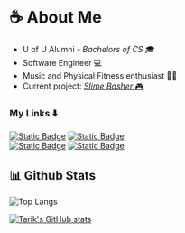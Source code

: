 # :coffee: About Me
- U of U Alumni - _Bachelors of CS_ 🎓
- Software Engineer 💻
- Music and Physical Fitness enthusiast 🎵🏃
- Current project: [_Slime Basher_ 🎮](https://tarikvu.github.io/)

### My Links ⬇️
[![Static Badge](https://img.shields.io/badge/LinkedIn-0072b1?logo=linkedin)](https://www.linkedin.com/in/tarik-vu-020043210) [![Static Badge](https://img.shields.io/badge/Resume-FFFFFF?logo=microsoftword&logoColor=212121)](https://drive.google.com/file/d/1TXRFTCfWAhsASrpsQ0ptwJ2bmv-3whd2/view?usp=sharing) <br>
[![Static Badge](https://img.shields.io/badge/HackerRank-050c18?logo=hackerrank&logoColor=green)](https://www.hackerrank.com/profile/tarikvu2) [![Static Badge](https://img.shields.io/badge/LeetCode-black?style=flat&logo=LeetCode)
](https://leetcode.com/TarikVu/) 





## 📊 Github Stats
![Top Langs](https://github-readme-stats.vercel.app/api/top-langs/?username=TarikVu\&layout=compact\&theme=tokyonight\&title_color=f8f8f8)

[![Tarik's GitHub stats](https://github-readme-stats.vercel.app/api?username=TarikVu\&custom_title=My%20Stats\&title_color=f8f8f8\&show_icons=true\&theme=tokyonight\&rank_icon=github\&hide=contribs)](https://github.com/anuraghazra/github-readme-stats)


